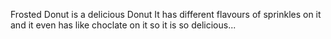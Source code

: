 Frosted Donut is a delicious Donut It has different flavours of sprinkles on it and it even has like choclate on it so it is so delicious... 